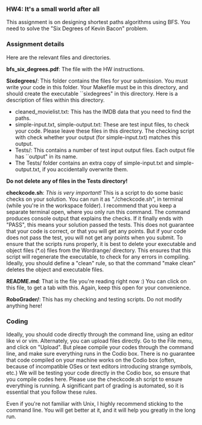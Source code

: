 ### HW4: It's a small world after all

This assignment is on designing shortest paths algorithms using BFS. You need to solve the "Six Degrees of Kevin Bacon"
problem.

### Assignment details

Here are the relevant files and directories.

**bfs_six_degrees.pdf**: The file with the HW instructions.

**Sixdegrees/**: This folder contains the files for your submission. You must write your code in this folder. Your Makefile
must be in this directory, and should create the executable ``sixdegrees" in this directory. Here is a description of files
within this directory.

* cleaned_movielist.txt: This has the IMDB data that you need to find the paths.
* simple-input.txt, simple-output.txt: These are test input files, to check your code. Please leave these files in this directory.
The checking script with check whether your output (for simple-input.txt) matches this output.
* Tests/: This contains a number of test input output files. Each output file has ``output" in its name.
* The Tests/ folder contains an extra copy of simple-input.txt and simple-output.txt, if you accidentally overwrite them.

**Do not delete any of files in the Tests directory!**

**checkcode.sh**: *This is very important!* This is a script to do some basic checks on your solution. You can run it as "./checkcode.sh", in terminal (while you're in the workspace folder). I recommend that you keep a separate terminal open, where you only run this command.  The command produces console output that explains the checks. If it finally ends with "PASS", this means your solution passed the tests. This does not guarantee that your code is correct, or that you will get any points. But if your code does not pass the test, you will not get any points when you submit. To ensure that the scripts runs properly, it is best to delete your executable and object files (*.o) files from the Wordrange/ directory. This ensures that this script will regenerate the executable, to check for any errors in compiling. Ideally, you should define a "clean" rule, so that the command "make clean" deletes the object and executable files.

**README.md**: That is the file you're reading right now :) You can click on this file, to get a tab with this. Again, keep this open for your convenience.

**RoboGrader/**: This has my checking and testing scripts. Do not modify anything here!

### Coding

Ideally, you should code directly through the command line, using an editor like vi or vim. Alternately, you can upload files directly. Go to the File menu, and click on "Upload".  But pleae compile your codes through the command line, and make sure everything runs in the Codio box. There is no guarantee that code compiled on your machine works on the Codio box (often, because of incompatible OSes or text editors introducing strange symbols, etc.) We will be testing your code directly in the Codio box, so ensure that you compile codes here.  Please use the checkcode.sh script to ensure everything is running. A significant part of grading is automated, so it is essential that you follow these rules.
  
Even if you're not familiar with Unix, I highly recommend sticking to the command line. You will get better at it, and it will help you greatly in the long run.
